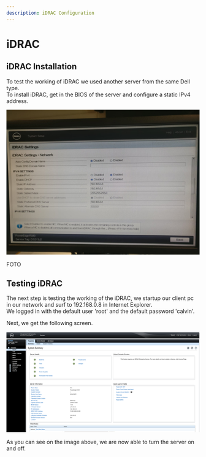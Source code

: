 ```yaml
---
description: iDRAC Configuration
---
```


# iDRAC

## iDRAC Installation

To test the working of iDRAC we used another server from the same Dell type.  
To install iDRAC, get in the BIOS of the server and configure a static IPv4 address.

![IPv4 configuration of IDRAC](.gitbook/assets/image%20%289%29.png)

FOTO

  


## Testing iDRAC

The next step is testing the working of the iDRAC, we startup our client pc in our network and surf to 192.168.0.8 in Internet Explorer.  
We logged in with the default user 'root' and the default password 'calvin'.

Next, we get the following screen.

![](.gitbook/assets/screenshot-2018-11-08-at-09.45.39.png)

As you can see on the image above, we are now able to turn the server on and off.

